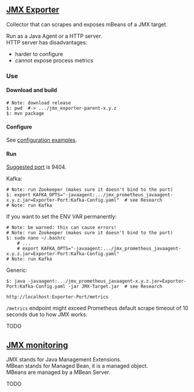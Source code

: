 ## [JMX Exporter](https://github.com/prometheus/jmx_exporter)

Collector that can scrapes and exposes mBeans of a JMX target.  

Run as a Java Agent or a HTTP server.  
HTTP server has disadvantages:
* harder to configure
* cannot expose process metrics

### Use

#### Download and build

```
# Note: download release
$: pwd  #-> .../jmx_exporter-parent-x.y.z
$: mvn package
```

#### Configure

See [configuration examples](https://github.com/prometheus/jmx_exporter/tree/master/example_configs).  

#### Run

[Suggested port](https://github.com/prometheus/prometheus/wiki/Default-port-allocations) is 9404.  

Kafka:
```
# Note: run Zookeeper (makes sure it doesn't bind to the port)
$: export KAFKA_OPTS="-javaagent:.../jmx_prometheus_javaagent-x.y.z.jar=Exporter-Port:Kafka-Config.yaml"  # see Research
# Note: run Kafka
```

If you want to set the ENV VAR permanently:
```
# Note: be warned: this can cause errors!
# Note: run Zookeeper (makes sure it doesn't bind to the port)
$: sudo nano ~/.bashrc
    # ...
    # export KAFKA_OPTS="-javaagent:.../jmx_prometheus_javaagent-x.y.z.jar=Exporter-Port:Kafka-Config.yaml"
# Note: run Kafka
```

Generic:
```
$: java -javaagent:.../jmx_prometheus_javaagent-x.y.z.jar=Exporter-Port:Kafka-Config.yaml -jar JMX-Target.jar  # see Research
```

```
http://localhost:Exporter-Port/metrics
```

`/metrics` endpoint might exceed Prometheus default scrape timeout of 10 seconds due to how JMX works.

TODO


## [JMX monitoring](https://docs.oracle.com/javase/tutorial/jmx/)

JMX stands for Java Management Extensions.  
MBean stands for Managed Bean, it is a managed object.  
MBeans are managed by a MBean Server.  

TODO
